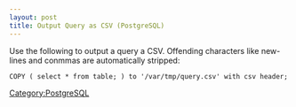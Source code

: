```yaml
---
layout: post 
title: Output Query as CSV (PostgreSQL)
---
```


Use the following to output a query a CSV. Offending characters like
new-lines and conmmas are automatically stripped:

    COPY ( select * from table; ) to '/var/tmp/query.csv' with csv header;

[Category:PostgreSQL](Category:PostgreSQL "wikilink")
